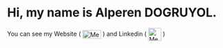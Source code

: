 # Hi, my name is Alperen DOGRUYOL.

You can see my Website (
<a href="https://alperendogruyol.com.tr/" target="blank"><img align="center" src="https://github.com/Alperendgryl/Alperendgryl/blob/main/PNG/Logo.png" alt="Medium" height="20" width="43" /></a> ) and Linkedin (
<a href="https://www.linkedin.com/in/alperendgryl00/" target="blank"><img align="center" src="https://github.com/Alperendgryl/Alperendgryl/blob/main/PNG/Linkedin.png" alt="Medium" height="30" width="30" /></a> )